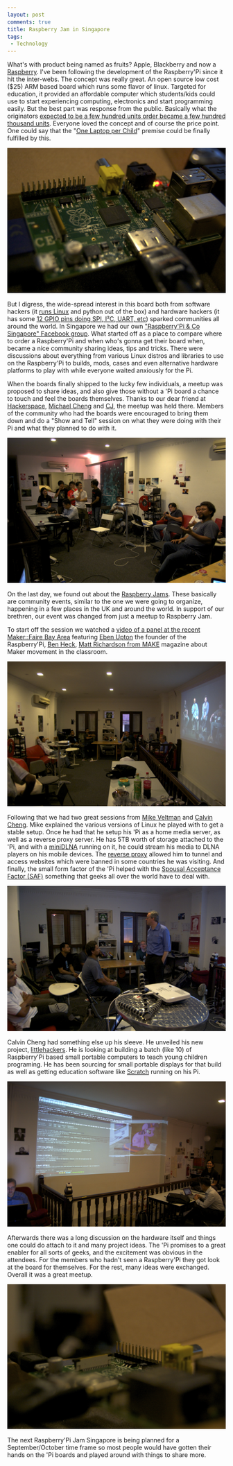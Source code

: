 ```yaml
---
layout: post
comments: true
title: Raspberry Jam in Singapore
tags:
 - Technology
---
```


What's with product being named as fruits? Apple, Blackberry and now a [Raspberry][0]. I've been following the development of the Raspberry'Pi since it hit the inter-webs. The concept was really great. An open source low cost ($25) ARM based board which runs some flavor of linux. Targeted for education, it provided an affordable computer which students/kids could use to start experiencing computing, electronics and start programming easily. But the best part was response from the public. Basically what the originators [expected to be a few hundred units order became a few hundred thousand units][1]. Everyone loved the concept and of course the price point. One could say that the "[One Laptop per Child][2]" premise could be finally fulfilled by this.

[![](images//2012/07/DSC_7599.jpg)][3]

But I digress, the wide-spread interest in this board both from software hackers (it [runs Linux][4] and python out of the box) and hardware hackers (it has some [12 GPIO pins doing SPI, I²C, UART, etc][5]) sparked communities all around the world. In Singapore we had our own ["Raspberry'Pi & Co Singapore" Facebook group][6]. What started off as a place to compare where to order a Raspberry'Pi and when who's gonna get their board when, became a nice community sharing ideas, tips and tricks. There were discussions about everything from various Linux distros and libraries to use on the Raspberry'Pi to builds, mods, cases and even alternative hardware platforms to play with while everyone waited anxiously for the Pi.

When the boards finally shipped to the lucky few individuals, a meetup was proposed to share ideas, and also give those without a 'Pi board a chance to touch and feel the boards themselves. Thanks to our dear friend at [Hackerspace][7], [Michael Cheng][8] and [CJ][9], the meetup was held there. Members of the community who had the boards were encouraged to bring them down and do a "Show and Tell" session on what they were doing with their Pi and what they planned to do with it.

[![](images//2012/07/DSC_7608.jpg)][10]

On the last day, we found out about the [Raspberry Jams][11]. These basically are community events, similar to the one we were going to organize, happening in a few places in the UK and around the world. In support of our brethren, our event was changed from just a meetup to Raspberry Jam.

To start off the session we watched a [video of a panel at the recent Maker::Faire Bay Area][12] featuring [Eben Upton][13] the founder of the Raspberry'Pi, [Ben Heck][14], [Matt Richardson from MAKE][15] magazine about Maker movement in the classroom.

[![](images//2012/07/DSC_7583.jpg)][16]

Following that we had two great sessions from [Mike Veltman][17] and [Calvin Cheng][18]. Mike explained the various versions of Linux he played with to get a stable setup. Once he had that he setup his 'Pi as a home media server, as well as a reverse proxy server. He has 5TB worth of storage attached to the 'Pi, and with a [miniDLNA][19] running on it, he could stream his media to DLNA players on his mobile devices. The [reverse proxy][20] allowed him to tunnel and access websites which were banned in some countries he was visiting. And finally, the small form factor of the 'Pi helped with the [Spousal Acceptance Factor (SAF)][21] something that geeks all over the world have to deal with.

[![](images//2012/07/DSC_7586.jpg)][22]

Calvin Cheng had something else up his sleeve. He unveiled his new project, [littlehackers][23]. He is looking at building a batch (like 10) of Raspberry'Pi based small portable computers to teach young children programing. He has been sourcing for small portable displays for that build as well as getting education software like [Scratch][24] running on his Pi.

[![](images//2012/07/DSC_7607.jpg)][25]

Afterwards there was a long discussion on the hardware itself and things one could do attach to it and many project ideas. The 'Pi promises to a great enabler for all sorts of geeks, and the excitement was obvious in the attendees. For the members who hadn't seen a Raspberry'Pi they got look at the board for themselves. For the rest, many ideas were exchanged. Overall it was a great meetup.

[![](images//2012/07/DSC_7604.jpg)][26]

The next Raspberry'Pi Jam Singapore is being planned for a September/October time frame so most people would have gotten their hands on the 'Pi boards and played around with things to share more.


[0]: http://www.raspberrypi.org
[1]: http://vr-zone.com/articles/rs-components-previews-raspberry-pi-in-singapore/15684.html
[2]: http://en.wikipedia.org/wiki/One_Laptop_per_Child
[3]: images//2012/07/DSC_7599.jpg
[4]: http://elinux.org/RPi_Distributions
[5]: http://elinux.org/RPi_Hardware
[6]: https://www.facebook.com/groups/raspberrypisingapore/
[7]: http://hackerspace.sg
[8]: https://www.facebook.com/miccheng
[9]: https://www.facebook.com/changcj
[10]: images//2012/07/DSC_7608.jpg
[11]: http://raspberryjam.org.uk
[12]: http://fora.tv/2012/05/19/Maker_Movement_Heads_to_the_Classroom_with_Raspberry_Pi
[13]: http://raspberrypi.org/about
[14]: http://revision3.com/tbhs
[15]: http://blog.makezine.com/author/makemattr/
[16]: images//2012/07/DSC_7583.jpg
[17]: https://www.facebook.com/mike.veltman
[18]: https://www.facebook.com/calvin.cheng.lc
[19]: http://sourceforge.net/projects/minidlna/
[20]: http://en.wikipedia.org/wiki/Reverse_proxy
[21]: http://en.wikipedia.org/wiki/Wife_acceptance_factor
[22]: images//2012/07/DSC_7586.jpg
[23]: http://littlehackers.com
[24]: http://scratch.mit.edu/
[25]: images//2012/07/DSC_7607.jpg
[26]: images//2012/07/DSC_7604.jpg
